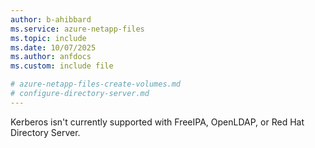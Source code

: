 ```yaml
---
author: b-ahibbard
ms.service: azure-netapp-files
ms.topic: include
ms.date: 10/07/2025
ms.author: anfdocs
ms.custom: include file

# azure-netapp-files-create-volumes.md
# configure-directory-server.md
---
```


Kerberos isn't currently supported with FreeIPA, OpenLDAP, or Red Hat Directory Server. 